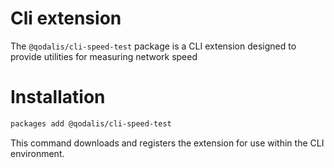 # Cli extension

The `@qodalis/cli-speed-test` package is a CLI extension designed to provide utilities for measuring network speed

# Installation

```bash
packages add @qodalis/cli-speed-test
```

This command downloads and registers the extension for use within the CLI environment.
